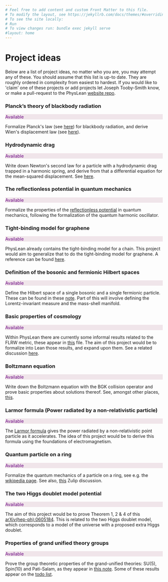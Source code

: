 ```yaml
---
# Feel free to add content and custom Front Matter to this file.
# To modify the layout, see https://jekyllrb.com/docs/themes/#overriding-theme-defaults
# To see the site locally:
# Run
# To view changes run: bundle exec jekyll serve
#layout: home
---
```


# Project ideas 

Below are a list of project ideas, no matter who you are, you may attempt any of these.
You should assume that this list is up-to date. They are roughly ordered in complexity 
from easiest to hardest. If you would like to 'claim' one of these projects or 
add projects let Joseph Tooby-Smith know, 
or make a pull-request to the PhysLean [website repo](https://github.com/HEPLean/PhysLean_Website).

### Planck’s theory of blackbody radiation
<p class="badge badge-primary" style="background-color: rgba(129, 22, 67, 0.1);color: #690080;">Available</p> 

Formalize Planck's law (see [here](https://en.wikipedia.org/wiki/Planck%27s_law#The_law)) for 
blackbody radiation, and derive Wien's displacement law (see [here](https://en.wikipedia.org/wiki/Wien%27s_displacement_law#Derivation_from_Planck's_law)).

### Hydrodynamic drag 
<p class="badge badge-primary" style="background-color: rgba(129, 22, 67, 0.1);color: #690080;">Available</p> 

Write down Newton's second law for a particle with a hydrodynamic drag trapped in a harmonic spring, 
and derive from that a differential equation for the mean-squared displacement. 
See [here](https://mmathphys.physics.ox.ac.uk/sites/default/files/mmathphys/documents/media/nonequilibrium_statistical_physics_2018.pdf).

### The reflectionless potential in quantum mechanics 
<p class="badge badge-primary" style="background-color: rgba(129, 22, 67, 0.1);color: #690080;">Available</p> 

Formalize the properties of the [reflectionless potential](https://arxiv.org/pdf/2411.14941) in 
quantum mechanics, following the formalization of the quantum harmonic oscillator. 

### Tight-binding model for graphene 
<p class="badge badge-primary" style="background-color: rgba(129, 22, 67, 0.1);color: #690080;">Available</p> 

PhysLean already contains the tight-binding model for a chain. This project would 
aim to generalize that to do the tight-binding model for graphene. A reference 
can be found [here](https://cpb-us-w2.wpmucdn.com/u.osu.edu/dist/3/67057/files/2018/09/graphene_tight-binding_model-1ny95f1.pdf). 

### Definition of the bosonic and fermionic Hilbert spaces 
<p class="badge badge-primary" style="background-color: rgba(129, 22, 67, 0.1);color: #690080;">Available</p> 

Define the Hilbert space of a single bosonic and a single fermionic particle. These 
can be found in these [note](https://souravchatterjee.su.domains/qft-lectures-combined.pdf#page23). 
Part of this will involve defining the Lorentz-invariant measure and the mass-shell manifold. 

### Basic properties of cosmology 
<p class="badge badge-primary" style="background-color: rgba(129, 22, 67, 0.1);color: #690080;">Available</p> 

Within PhysLean there are currently some informal results related to the FLRW metric,
these appear in [this](https://github.com/HEPLean/PhysLean/blob/master/PhysLean/Cosmology/FLRW/Basic.lean) file. 
The aim of this project would be to formalize into Lean those results, and expand upon them. 
See a related discussion [here](https://leanprover.zulipchat.com/#narrow/channel/479953-PhysLean/topic/Cosmology.20Project.20and.20dependencies/with/512468525).

### Boltzmann equation 
<p class="badge badge-primary" style="background-color: rgba(129, 22, 67, 0.1);color: #690080;">Available</p> 

Write down the Boltzmann equation with the BGK collision operator and prove basic properties 
about solutions thereof. See, amongst other places, [this](https://mmathphys.physics.ox.ac.uk/sites/default/files/mmathphys/documents/media/kt_2019.pdf).

### Larmor formula (Power radiated by a non-relativistic particle)
<p class="badge badge-primary" style="background-color: rgba(129, 22, 67, 0.1);color: #690080;">Available</p> 

The [Larmor formula](https://en.wikipedia.org/wiki/Larmor_formula) gives the power 
radiated by a non-relativistic point particle as it accelerates. The idea of this project 
would be to derive this formula using the foundations of electromagnetism. 

### Quantum particle on a ring 
<p class="badge badge-primary" style="background-color: rgba(129, 22, 67, 0.1);color: #690080;">Available</p> 

Formalize the quantum mechanics of a particle on a ring, see 
e.g. the [wikipedia page](https://en.wikipedia.org/wiki/Particle_in_a_ring). 
See also, [this](https://leanprover.zulipchat.com/#narrow/channel/479953-PhysLean/topic/QM.20particle.20on.20a.20ring/with/523260615)
Zulip discussion. 

### The two Higgs doublet model potential 
<p class="badge badge-primary" style="background-color: rgba(129, 22, 67, 0.1);color: #690080;">Available</p> 

The aim of this project would be to prove Theorem 1, 2 & 4 of this
[arXiv(hep-ph):0605184](https://arxiv.org/pdf/hep-ph/0605184). This is related to the 
two Higgs doublet model, which corresponds to a model of the universe with a proposed 
extra Higgs doublet. 

### Properties of grand unified theory groups 
<p class="badge badge-primary" style="background-color: rgba(129, 22, 67, 0.1);color: #690080;">Available</p> 

Prove the group theoretic properties of the grand-unified theories: SU(5), Spin(10) and Pati-Salam, 
as they appear in [this note](https://math.ucr.edu/home/baez/guts.pdf).
Some of these results appear on the [todo list](/TODOList).

